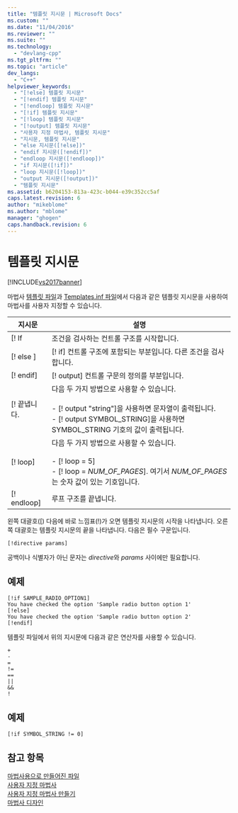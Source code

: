 ```yaml
---
title: "템플릿 지시문 | Microsoft Docs"
ms.custom: ""
ms.date: "11/04/2016"
ms.reviewer: ""
ms.suite: ""
ms.technology: 
  - "devlang-cpp"
ms.tgt_pltfrm: ""
ms.topic: "article"
dev_langs: 
  - "C++"
helpviewer_keywords: 
  - "[!else] 템플릿 지시문"
  - "[!endif] 템플릿 지시문"
  - "[!endloop] 템플릿 지시문"
  - "[!if] 템플릿 지시문"
  - "[!loop] 템플릿 지시문"
  - "[!output] 템플릿 지시문"
  - "사용자 지정 마법사, 템플릿 지시문"
  - "지시문, 템플릿 지시문"
  - "else 지시문([!else])"
  - "endif 지시문([!endif])"
  - "endloop 지시문([!endloop])"
  - "if 지시문([!if])"
  - "loop 지시문([!loop])"
  - "output 지시문([!output])"
  - "템플릿 지시문"
ms.assetid: b6204153-813a-423c-b044-e39c352cc5af
caps.latest.revision: 6
author: "mikeblome"
ms.author: "mblome"
manager: "ghogen"
caps.handback.revision: 6
---
```

# 템플릿 지시문
[!INCLUDE[vs2017banner](../assembler/inline/includes/vs2017banner.md)]

마법사 [템플릿 파일](../ide/template-files.md)과 [Templates.inf 파일](../ide/templates-inf-file.md)에서 다음과 같은 템플릿 지시문을 사용하여 마법사를 사용자 지정할 수 있습니다.  
  
|지시문|설명|  
|---------|--------|  
|\[\!  If|조건을 검사하는 컨트롤 구조를 시작합니다.|  
|\[\!  else \]|\[\! if\] 컨트롤 구조에 포함되는  부분입니다.  다른 조건을 검사합니다.|  
|\[\!  endif\]|\[\! output\] 컨트롤 구문의 정의를  부분입니다.|  
|\[\!  끝냅니다.|다음 두 가지 방법으로 사용할 수 있습니다.<br /><br /> -   \[\!  output "string"\]을 사용하면 문자열이 출력됩니다.<br />-   \[\!  output SYMBOL\_STRING\]을 사용하면 SYMBOL\_STRING 기호의 값이 출력됩니다.|  
|\[\!  loop\]|다음 두 가지 방법으로 사용할 수 있습니다.<br /><br /> -   \[\!  loop \= 5\]<br />-   \[\!  loop \= *NUM\_OF\_PAGES*\]. 여기서 *NUM\_OF\_PAGES*는 숫자 값이 있는 기호입니다.|  
|\[\!  endloop\]|루프 구조를 끝냅니다.|  
  
 왼쪽 대괄호\(\[\) 다음에 바로 느낌표\(\!\)가 오면 템플릿 지시문의 시작을 나타냅니다.  오른쪽 대괄호는 템플릿 지시문의 끝을 나타냅니다.  다음은 필수 구문입니다.  
  
```  
[!directive params]  
```  
  
 공백이나 식별자가 아닌 문자는 *directive*와 *params* 사이에만 필요합니다.  
  
## 예제  
  
```  
[!if SAMPLE_RADIO_OPTION1]  
You have checked the option 'Sample radio button option 1'  
[!else]  
You have checked the option 'Sample radio button option 2'  
[!endif]  
```  
  
 템플릿 파일에서 위의 지시문에 다음과 같은 연산자를 사용할 수 있습니다.  
  
```  
+  
-     
=  
!=     
==     
||     
&&    
!  
```  
  
## 예제  
  
```  
[!if SYMBOL_STRING != 0]  
```  
  
## 참고 항목  
 [마법사용으로 만들어진 파일](../ide/files-created-for-your-wizard.md)   
 [사용자 지정 마법사](../ide/custom-wizard.md)   
 [사용자 지정 마법사 만들기](../ide/creating-a-custom-wizard.md)   
 [마법사 디자인](../ide/designing-a-wizard.md)